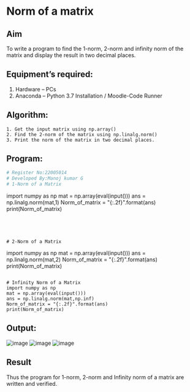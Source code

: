 # Norm of a matrix
## Aim
To write a program to find the 1-norm, 2-norm and infinity norm of the matrix and display the result in two decimal places.
## Equipment’s required:
1.	Hardware – PCs
2.	Anaconda – Python 3.7 Installation / Moodle-Code Runner
## Algorithm:
	1. Get the input matrix using np.array()   
    2. Find the 2-norm of the matrix using np.linalg.norm()
	3. Print the norm of the matrix in two decimal places.
## Program:
```Python
# Register No:22005014
# Developed By:Manoj kumar G
# 1-Norm of a Matrix
```
import numpy as np
mat = np.array(eval(input()))
ans = np.linalg.norm(mat,1)
Norm_of_matrix = "{:.2f}".format(ans)
print(Norm_of_matrix)
```




# 2-Norm of a Matrix
```
import numpy as np
mat = np.array(eval(input()))
ans = np.linalg.norm(mat,2)
Norm_of_matrix = "{:.2f}".format(ans)
print(Norm_of_matrix)
```

# Infinity Norm of a Matrix
import numpy as np
mat = np.array(eval(input()))
ans = np.linalg.norm(mat,np.inf)
Norm_of_matrix = "{:.2f}".format(ans)
print(Norm_of_matrix)
```


## Output:
![image](https://github.com/manojMKJ/Norm-of-a-matrix/assets/120717614/742a2be5-7130-443a-b0e5-f35a8661632d)
![image](https://github.com/manojMKJ/Norm-of-a-matrix/assets/120717614/0b9bb14d-f710-4438-930f-5d6514f01261)
![image](https://github.com/manojMKJ/Norm-of-a-matrix/assets/120717614/95648fc5-6a9d-4700-838d-d84f84a7ae1e)


## Result
Thus the program for 1-norm, 2-norm and Infinity norm of a matrix are written and verified.
